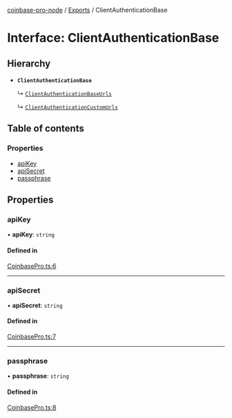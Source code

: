 [coinbase-pro-node](../README.md) / [Exports](../modules.md) / ClientAuthenticationBase

# Interface: ClientAuthenticationBase

## Hierarchy

- **`ClientAuthenticationBase`**

  ↳ [`ClientAuthenticationBaseUrls`](ClientAuthenticationBaseUrls.md)

  ↳ [`ClientAuthenticationCustomUrls`](ClientAuthenticationCustomUrls.md)

## Table of contents

### Properties

- [apiKey](ClientAuthenticationBase.md#apikey)
- [apiSecret](ClientAuthenticationBase.md#apisecret)
- [passphrase](ClientAuthenticationBase.md#passphrase)

## Properties

### apiKey

• **apiKey**: `string`

#### Defined in

[CoinbasePro.ts:6](https://github.com/bennycode/coinbase-pro-node/blob/01e6d53/src/CoinbasePro.ts#L6)

---

### apiSecret

• **apiSecret**: `string`

#### Defined in

[CoinbasePro.ts:7](https://github.com/bennycode/coinbase-pro-node/blob/01e6d53/src/CoinbasePro.ts#L7)

---

### passphrase

• **passphrase**: `string`

#### Defined in

[CoinbasePro.ts:8](https://github.com/bennycode/coinbase-pro-node/blob/01e6d53/src/CoinbasePro.ts#L8)
